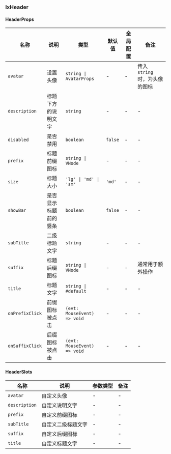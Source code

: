 ### IxHeader

#### HeaderProps

| 名称 | 说明 | 类型  | 默认值 | 全局配置 | 备注 |
| --- | --- | --- | --- | --- | --- |
| `avatar` | 设置头像 | `string \| AvatarProps` | - | - | 传入 `string` 时，为头像的图标  |
| `description` | 标题下方的说明文字 | `string` | - | - | - |
| `disabled` | 是否禁用 | `boolean` | `false` | - | - |
| `prefix` | 标题前缀图标 | `string \| VNode` | - | - | - |
| `size` | 标题大小 | `'lg' \| 'md' \| 'sm'` | `'md'` | - | - |
| `showBar` | 是否显示标题前的竖条 | `boolean` | `false` | - | - |
| `subTitle` | 二级标题文字 | `string` | - | - | - |
| `suffix` | 标题后缀图标 | `string \| VNode` | - | - | 通常用于额外操作 |
| `title` | 标题文字 | `string \| #default` | - | - | - |
| `onPrefixClick` | 前缀图标被点击 | `(evt: MouseEvent) => void` | - | - | - |
| `onSuffixClick` | 后缀图标被点击 | `(evt: MouseEvent) => void` | - | - | - |

#### HeaderSlots

| 名称 | 说明 | 参数类型 | 备注 |
| --- | --- | --- | --- |
| `avatar` | 自定义头像 | - | - |
| `description` | 自定义说明文字 | - | - |
| `prefix` | 自定义前缀图标 | - | - |
| `subTitle` | 自定义二级标题文字 | - | - |
| `suffix` | 自定义后缀图标 | - | - |
| `title` | 自定义标题文字 | - | - |
